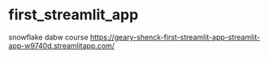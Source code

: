 # first_streamlit_app
snowflake dabw course
https://geary-shenck-first-streamlit-app-streamlit-app-w9740d.streamlitapp.com/
